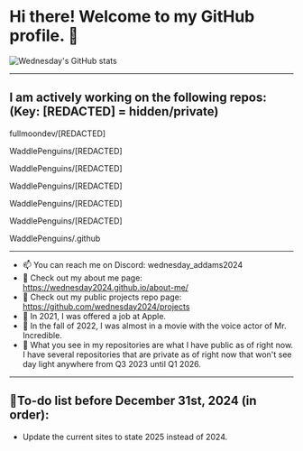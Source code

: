 # Hi there! Welcome to my GitHub profile. 👋

![Wednesday's GitHub stats](https://github-readme-stats-wednesday2024.vercel.app/api?username=wednesday2024&include_all_commits=true&count_private=true&show_icons=true&theme=transparent)

__________________________________________________________________________________________________________________________________________________________

## I am actively working on the following repos:   (Key: [REDACTED] = hidden/private)

fullmoondev/[REDACTED]

WaddlePenguins/[REDACTED]

WaddlePenguins/[REDACTED]

WaddlePenguins/[REDACTED]

WaddlePenguins/[REDACTED]

WaddlePenguins/[REDACTED]

WaddlePenguins/.github
__________________________________________________________________________________________________________________________________________________________

- 📫 You can reach me on Discord: wednesday_addams2024
- 🔗 Check out my about me page: https://wednesday2024.github.io/about-me/
- 🔗 Check out my public projects repo page: https://github.com/wednesday2024/projects
- 🍎 In 2021, I was offered a job at Apple.
- 🎥 In the fall of 2022, I was almost in a movie with the voice actor of Mr. Incredible.
- 🌳 What you see in my repositories are what I have public as of right now. I have several repositories that are private as of right now that won't see day light anywhere from Q3 2023 until Q1 2026.
__________________________________________________________________________________________________________________________________________________________

## 📝To-do list before December 31st, 2024 (in order):
- Update the current sites to state 2025 instead of 2024.

